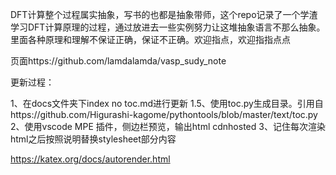 
DFT计算整个过程属实抽象，写书的也都是抽象带师，这个repo记录了一个学渣学习DFT计算原理的过程，通过放进去一些实例努力让这堆抽象语言不那么抽象。里面各种原理和理解不保证正确，保证不正确。欢迎指点，欢迎指指点点

页面https://github.com/lamdalamda/vasp_sudy_note

更新过程：

1、在docs文件夹下index no toc.md进行更新
1.5、使用toc.py生成目录。引用自https://github.com/Higurashi-kagome/pythontools/blob/master/text/toc.py
2、使用vscode MPE 插件，侧边栏预览，输出html cdnhosted
3、记住每次渲染html之后按照说明替换stylesheet部分内容

https://katex.org/docs/autorender.html


<link rel="stylesheet" href="https://cdn.jsdelivr.net/npm/katex@0.10.2/dist/katex.min.css" integrity="sha384-yFRtMMDnQtDRO8rLpMIKrtPCD5jdktao2TV19YiZYWMDkUR5GQZR/NOVTdquEx1j" crossorigin="anonymous">
<script defer src="https://cdn.jsdelivr.net/npm/katex@0.10.2/dist/katex.min.js" integrity="sha384-9Nhn55MVVN0/4OFx7EE5kpFBPsEMZxKTCnA+4fqDmg12eCTqGi6+BB2LjY8brQxJ" crossorigin="anonymous"></script>
<script defer src="https://cdn.jsdelivr.net/npm/katex@0.10.2/dist/contrib/auto-render.min.js" integrity="sha384-kWPLUVMOks5AQFrykwIup5lo0m3iMkkHrD0uJ4H5cjeGihAutqP0yW0J6dpFiVkI" crossorigin="anonymous" onload="renderMathInElement(document.body);"></script>


